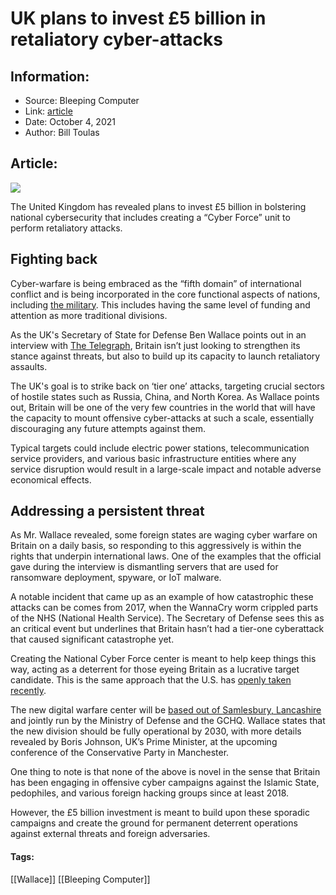 # UK plans to invest £5 billion in retaliatory cyber-attacks
### 

## Information:
+ Source: Bleeping Computer
+ Link: [article](https://www.bleepingcomputer.com/news/security/uk-plans-to-invest-5-billion-in-retaliatory-cyber-attacks/)
+ Date: October 4, 2021
+ Author: Bill Toulas


## Article:
![](https://www.bleepstatic.com/images/news/u/1220909/Nations%20and%20Flags/britain.jpg)


The United Kingdom has revealed plans to invest £5 billion in bolstering national cybersecurity that includes creating a “Cyber Force” unit to perform retaliatory attacks.


Fighting back
-------------


Cyber-warfare is being embraced as the “fifth domain” of international conflict and is being incorporated in the core functional aspects of nations, including [the military](https://www.bleepingcomputer.com/news/security/biden-severe-cyberattacks-could-escalate-to-real-shooting-war/). This includes having the same level of funding and attention as more traditional divisions.


As the UK's Secretary of State for Defense Ben Wallace points out in an interview with [The Telegraph](https://www.telegraph.co.uk/politics/2021/10/02/britain-capable-launching-offensive-cyber-attacks-against-russia/), Britain isn’t just looking to strengthen its stance against threats, but also to build up its capacity to launch retaliatory assaults.


The UK's goal is to strike back on ‘tier one’ attacks, targeting crucial sectors of hostile states such as Russia, China, and North Korea. As Wallace points out, Britain will be one of the very few countries in the world that will have the capacity to mount offensive cyber-attacks at such a scale, essentially discouraging any future attempts against them.


Typical targets could include electric power stations, telecommunication service providers, and various basic infrastructure entities where any service disruption would result in a large-scale impact and notable adverse economical effects.


Addressing a persistent threat
------------------------------


As Mr. Wallace revealed, some foreign states are waging cyber warfare on Britain on a daily basis, so responding to this aggressively is within the rights that underpin international laws. One of the examples that the official gave during the interview is dismantling servers that are used for ransomware deployment, spyware, or IoT malware.


A notable incident that came up as an example of how catastrophic these attacks can be comes from 2017, when the WannaCry worm crippled parts of the NHS (National Health Service). The Secretary of Defense sees this as an critical event but underlines that Britain hasn’t had a tier-one cyberattack that caused significant catastrophe yet.


Creating the National Cyber Force center is meant to help keep things this way, acting as a deterrent for those eyeing Britain as a lucrative target candidate. This is the same approach that the U.S. has [openly taken recently](https://www.bleepingcomputer.com/news/security/russian-government-warns-of-us-retaliatory-cyberattacks/).


The new digital warfare center will be [based out of Samlesbury, Lancashire](https://www.gov.uk/government/news/permanent-location-of-national-cyber-force-campus-announced) and jointly run by the Ministry of Defense and the GCHQ. Wallace states that the new division should be fully operational by 2030, with more details revealed by Boris Johnson, UK’s Prime Minister, at the upcoming conference of the Conservative Party in Manchester.


One thing to note is that none of the above is novel in the sense that Britain has been engaging in offensive cyber campaigns against the Islamic State, pedophiles, and various foreign hacking groups since at least 2018.


However, the £5 billion investment is meant to build upon these sporadic campaigns and create the ground for permanent deterrent operations against external threats and foreign adversaries.




#### Tags:
[[Wallace]] [[Bleeping Computer]]
